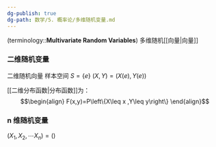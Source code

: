 ```yaml
---
dg-publish: true
dg-path: 数学/5. 概率论/多维随机变量.md
---
```


(terminology::**Multivariate Random Variables**)   多维随机[[向量\|向量]]
### 二维随机变量
二维随机向量
样本空间 $S=\left\{e \right\}$
$(X,Y)=(X(e),Y(e))$

[[二维分布函数\|分布函数]]为：
$$\begin{align}
F(x,y)=P\left\{X\leq x ,Y\leq y\right\}
\end{align}$$

### n 维随机变量
$(X_{1},X_{2},\cdots X_{n})=()$
